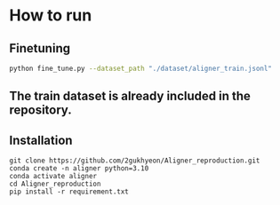 # How to run
## Finetuning
```bash
python fine_tune.py --dataset_path "./dataset/aligner_train.jsonl"
```
The train dataset is already included in the repository.
---


## Installation
```
git clone https://github.com/2gukhyeon/Aligner_reproduction.git
conda create -n aligner python=3.10
conda activate aligner
cd Aligner_reproduction
pip install -r requirement.txt
```
